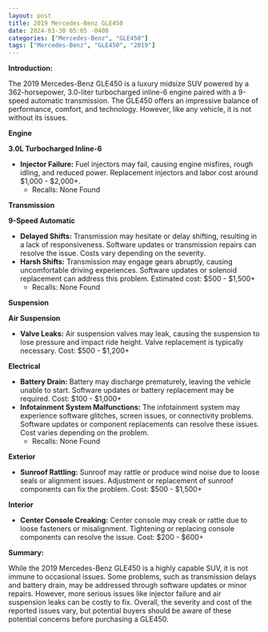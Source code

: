 ```yaml
---
layout: post
title: 2019 Mercedes-Benz GLE450
date: 2024-03-30 05:05 -0400
categories: ["Mercedes-Benz", "GLE450"]
tags: ["Mercedes-Benz", "GLE450", "2019"]
---
```

**Introduction:**

The 2019 Mercedes-Benz GLE450 is a luxury midsize SUV powered by a 362-horsepower, 3.0-liter turbocharged inline-6 engine paired with a 9-speed automatic transmission. The GLE450 offers an impressive balance of performance, comfort, and technology. However, like any vehicle, it is not without its issues.

**Engine**

**3.0L Turbocharged Inline-6**

* **Injector Failure:** Fuel injectors may fail, causing engine misfires, rough idling, and reduced power. Replacement injectors and labor cost around $1,000 - $2,000+.
    * Recalls: None Found

**Transmission**

**9-Speed Automatic**

* **Delayed Shifts:** Transmission may hesitate or delay shifting, resulting in a lack of responsiveness. Software updates or transmission repairs can resolve the issue. Costs vary depending on the severity.
* **Harsh Shifts:** Transmission may engage gears abruptly, causing uncomfortable driving experiences. Software updates or solenoid replacement can address this problem. Estimated cost: $500 - $1,500+
    * Recalls: None Found

**Suspension**

**Air Suspension**

* **Valve Leaks:** Air suspension valves may leak, causing the suspension to lose pressure and impact ride height. Valve replacement is typically necessary. Cost: $500 - $1,200+

**Electrical**

* **Battery Drain:** Battery may discharge prematurely, leaving the vehicle unable to start. Software updates or battery replacement may be required. Cost: $100 - $1,000+
* **Infotainment System Malfunctions:** The infotainment system may experience software glitches, screen issues, or connectivity problems. Software updates or component replacements can resolve these issues. Cost varies depending on the problem.
    * Recalls: None Found

**Exterior**

* **Sunroof Rattling:** Sunroof may rattle or produce wind noise due to loose seals or alignment issues. Adjustment or replacement of sunroof components can fix the problem. Cost: $500 - $1,500+

**Interior**

* **Center Console Creaking:** Center console may creak or rattle due to loose fasteners or misalignment. Tightening or replacing console components can resolve the issue. Cost: $200 - $600+

**Summary:**

While the 2019 Mercedes-Benz GLE450 is a highly capable SUV, it is not immune to occasional issues. Some problems, such as transmission delays and battery drain, may be addressed through software updates or minor repairs. However, more serious issues like injector failure and air suspension leaks can be costly to fix. Overall, the severity and cost of the reported issues vary, but potential buyers should be aware of these potential concerns before purchasing a GLE450.

